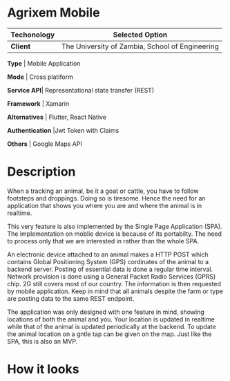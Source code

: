 # Agrixem Mobile

Techonology | Selected Option
------------ | -------------
**Client** | The University of Zambia, School of Engineering

**Type** | Mobile Application

**Mode** | Cross platiform

**Service API**|  Representational state transfer (REST)

**Framework** | Xamarin

**Alternatives** | Flutter, React Native

**Authentication** |Jwt Token with Claims

**Others** | Google Maps API

# Description
When a tracking an animal, be it a goat or cattle, you have to follow footsteps and droppings. Doing so is tiresome.
Hence the need for an application that shows you where you are and where the animal is in realtime.

This very feature is also implemented by the Single Page Application (SPA). The implementation on moblie device is because of its portabilty. The need to process only that we are interested in rather than the whole SPA.

An electronic device attached to an animal makes a HTTP POST which contains Global Positioning System (GPS) cordinates of the animal to a backend server. Posting of essential data is done a regular time interval. Network provision is done using a General Packet Radio Services (GPRS) chip. 2G still covers most of our country. The information is then requested by mobile application. Keep in mind that all animals despite the farm or type are posting data to the same REST endpoint. 

The application was only designed with one feature in mind, showing locations of both the animal and you. Your location is updated in realtime while that of the animal is updated periodically at the backend. To update the animal location on a gntle tap can be given on the map. Just like the SPA, this is also an MVP.

# How it looks
